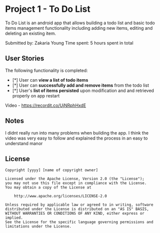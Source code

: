 # Project 1 - To Do List

To Do List is an android app that allows building a todo list and basic todo items management functionality including adding new items, editing and deleting an existing item.

Submitted by: Zakaria Young
Time spent: 5 hours spent in total

## User Stories

The following functionality is completed:

* [*] User can **view a list of todo items**
* [*] User can **successfully add and remove items** from the todo list
* [*] User's **list of items persisted** upon modification and and retrieved properly on app restart

Video - https://recordit.co/UjNRphHxdE

## Notes

I didnt really run into many problems when building the app. I think the video was very easy to follow and explained the process in an easy to understand manor

## License

    Copyright [yyyy] [name of copyright owner]

    Licensed under the Apache License, Version 2.0 (the "License");
    you may not use this file except in compliance with the License.
    You may obtain a copy of the License at

        http://www.apache.org/licenses/LICENSE-2.0

    Unless required by applicable law or agreed to in writing, software
    distributed under the License is distributed on an "AS IS" BASIS,
    WITHOUT WARRANTIES OR CONDITIONS OF ANY KIND, either express or implied.
    See the License for the specific language governing permissions and
    limitations under the License.
